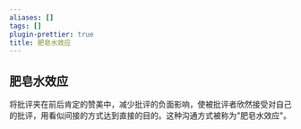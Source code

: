 ```yaml
---
aliases: []
tags: []
plugin-prettier: true
title: 肥皂水效应
---
```


## 肥皂水效应
将批评夹在前后肯定的赞美中，减少批评的负面影响，使被批评者欣然接受对自己的批评，用看似间接的方式达到直接的目的。这种沟通方式被称为"肥皂水效应"。
